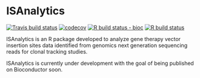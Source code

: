 
<!-- README.md is generated from README.Rmd. Please edit that file -->

# ISAnalytics

<!-- badges: start -->

[![Travis build
status](https://travis-ci.com/calabrialab/isanalytics.svg?branch=master)](https://travis-ci.com/calabrialab/isanalytics)
[![codecov](https://codecov.io/gh/calabrialab/ISAnalytics/branch/master/graph/badge.svg)](https://codecov.io/gh/calabrialab/ISAnalytics)
[![R build status -
bioc](https://github.com/calabrialab/isanalytics/workflows/R-CMD-check-bioc/badge.svg)](https://github.com/calabrialab/isanalytics/actions)
[![R build
status](https://github.com/calabrialab/isanalytics/workflows/R-CMD-check/badge.svg)](https://github.com/calabrialab/isanalytics/actions)
<!-- badges: end -->

ISAnalytics is an R package developed to analyze gene therapy vector
insertion sites data identified from genomics next generation sequencing
reads for clonal tracking studies.

ISAnalytics is currently under development with the goal of being
published on Bioconductor soon.
